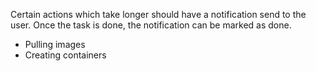 Certain actions which take longer should have a notification send to the user. Once the task is done, the notification can be marked as done.
- Pulling images
- Creating containers